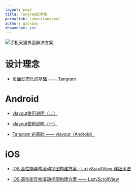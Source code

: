```yaml
---
layout: page
title: Tangram技术集
permalink: /abouttangram/
author: gaosboy
showonnav: yes
---
```


![手机天猫界面解决方案][image-1]

# 设计理念
+ [页面动态化的基础 —— Tangram][1]

# Android
+ [vlayout使用说明（二）][2]

+ [vlayout使用说明（一）][3]

+ [Tangram 的基础 —— vlayout（Android）][4]

# iOS
+ [iOS 高性能异构滚动视图构建方案 - LazyScrollView 详细用法][5]

+ [iOS 高性能异构滚动视图构建方案 —— LazyScrollView][6]



[1]:	http://pingguohe.net/2016/12/20/Tangram-design-and-practice.html
[2]:	http://pingguohe.net/2017/03/03/vlayout-guide-2.html
[3]:	http://pingguohe.net/2017/03/03/vlayout-guide-1.html
[4]:	http://pingguohe.net/2017/02/28/vlayout-design.html
[5]:	http://pingguohe.net/2017/03/02/lazyScrollView-demo.html
[6]:	http://pingguohe.net/2016/01/31/lazyscroll.html

[image-1]:	https://gw.alicdn.com/tps/TB16xwrOpXXXXc.XFXXXXXXXXXX-2880-1402.png_400x400.jpg "Tangram"
